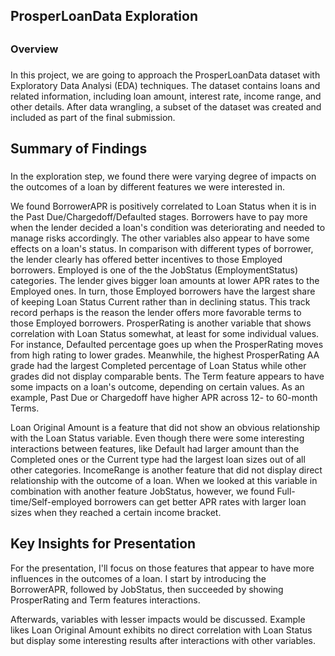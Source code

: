 ## ProsperLoanData Exploration <h2>

### Overview <h3>

In this project, we are going to approach the ProsperLoanData dataset with Exploratory Data Analysi (EDA) techniques. The dataset contains loans and related information, including loan amount, interest rate, income range, and other details. After data wrangling, a subset of the dataset was created and included as part of the final submission. 

## Summary of Findings <h3>

In the exploration step, we found there were varying degree of impacts on the outcomes of a loan by different features we were interested in.

We found BorrowerAPR is positively correlated to Loan Status when it is in the Past Due/Chargedoff/Defaulted stages. Borrowers have to pay more when the lender decided a loan's condition was deteriorating and needed to manage risks accordingly. The other variables also appear to have some effects on a loan's status. In comparison with different types of borrower, the lender clearly has offered better incentives to those Employed borrowers. Employed is one of the the JobStatus (EmploymentStatus) categories. The lender gives bigger loan amounts at lower APR rates to the Employed ones. In turn, those Employed borrowers have the largest share of keeping Loan Status Current rather than in declining status. This track record perhaps is the reason the lender offers more favorable terms to those Employed borrowers. ProsperRating is another variable that shows correlation with Loan Status somewhat, at least for some individual values. For instance, Defaulted percentage goes up when the ProsperRating moves from high rating to lower grades. Meanwhile, the highest ProsperRating AA grade had the largest Completed percentage of Loan Status while other grades did not display comparable bents. The Term feature appears to have some impacts on a loan's outcome, depending on certain values. As an example, Past Due or Chargedoff have higher APR across 12- to 60-month Terms. 

Loan Original Amount is a feature that did not show an obvious relationship with the Loan Status variable. Even though there were some interesting interactions between features, like Default had larger amount than the Completed ones or the Current type had the largest loan sizes out of all other categories. IncomeRange is another feature that did not display direct relationship with the outcome of a loan. When we looked at this variable in combination with another feature JobStatus, however, we found Full-time/Self-employed borrowers can get better APR rates with larger loan sizes when they reached a certain income bracket.

## Key Insights for Presentation

For the presentation, I'll focus on those features that appear to have more influences in the outcomes of a loan. I start by introducing the BorrowerAPR, followed by JobStatus, then succeeded by showing ProsperRating and Term features interactions. 

Afterwards, variables with lesser impacts would be discussed. Example likes Loan Original Amount exhibits no direct correlation with Loan Status but display some interesting results after interactions with other variables.
